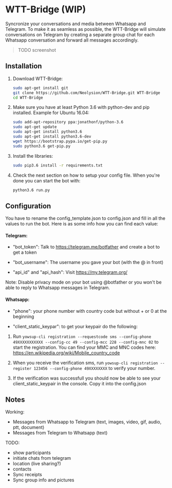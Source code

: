 # WTT-Bridge (WIP)

Syncronize your conversations and media between Whatsapp and Telegram. 
To make it as seamless as possible, the WTT-Bridge will simulate conversations on Telegram by creating a separate group chat for each Whatsapp conversation and forward all messages accordingly.

>TODO screenshot

## Installation

1. Download WTT-Bridge:

    ```bash
    sudo apt-get install git
    git clone https://github.com/Neolysion/WTT-Bridge.git WTT-Bridge
    cd WTT-Bridge
 
    ```

2. Make sure you have at least Python 3.6 with python-dev and pip installed.
    Example for Ubuntu 16.04:
    
    ```bash
    sudo add-apt-repository ppa:jonathonf/python-3.6
    sudo apt-get update
    sudo apt-get install python3.6
    sudo apt-get install python3.6-dev
    wget https://bootstrap.pypa.io/get-pip.py
    sudo python3.6 get-pip.py
 
    ```

3. Install the libraries:
    
    ```bash
    sudo pip3.6 install -r requirements.txt
 
    ```
    
4. Check the next section on how to setup your config file. When you're done you can start the bot with:
 
     ```bash
    python3.6 run.py
 
    ```

## Configuration

You have to rename the config_template.json to config.json and fill in all the values to run the bot. Here is as some info how you can find each value:

#### Telegram: 

- "bot_token": Talk to https://telegram.me/botfather and create a bot to get a token

- "bot_username": The username you gave your bot (with the @ in front)

- "api_id" and "api_hash": Visit https://my.telegram.org/

Note: Disable privacy mode on your bot using @botfather or you won't be able to reply to Whatsapp messages in Telegram.

#### Whatsapp:

- "phone": your phone number with country code but without + or 0 at the beginning

- "client_static_keypar": to get your keypair do the following: 

1. Run ```yowsup-cli registration --requestcode sms --config-phone 49XXXXXXXXXXX --config-cc 49 --config-mcc 228 --config-mnc 02``` to start the registration. 
You can find your MMC and MNC codes here:
https://en.wikipedia.org/wiki/Mobile_country_code

2. When you receive the verification sms, run ```yowsup-cli registration --register 123456 --config-phone 49XXXXXXXX``` to verify your number.

3. If the verification was successfull you should now be able to see your client_static_keypair in the console. Copy it into the config.json 



## Notes
 
 Working:
 - Messages from Whatsapp to Telegram (text, images, video, gif, audio, ptt, document)
 - Messages from Telegram to Whatsapp (text) 
 
 
 TODO:
 - show participants
 - initiate chats from telegram
 - location (live sharing?)
 - contacts
 - Sync receipts
 - Sync group info and pictures
